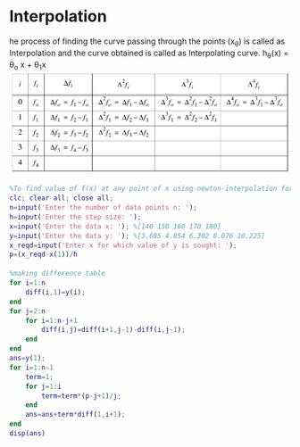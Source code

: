 # Interpolation
he process of finding the curve passing through the points (x<sub>&theta;</sub>) is called as Interpolation and the curve obtained is called as Interpolating curve.
  h<sub>&theta;</sub>(x) = &theta;<sub>o</sub> x + &theta;<sub>1</sub>x
  ![01](https://github.com/pulkitchandel/Probalistic-Algorithms-in-MATLAB/blob/edit/01.PNG)

```MATLAB
%To find value of f(x) at any point of x using newton-interpolation formula
clc; clear all; close all;
n=input('Enter the number of data points n: ');
h=input('Enter the step size: ');
x=input('Enter the data x: '); %[140 150 160 170 180]
y=input('Enter the data y: '); %[3.685 4.854 6.302 8.076 10.225]
x_reqd=input('Enter x for which value of y is sought: ');
p=(x_reqd-x(1))/h

%making difference table
for i=1:n
    diff(i,1)=y(i);
end
for j=2:n
    for i=1:n-j+1
        diff(i,j)=diff(i+1,j-1)-diff(i,j-1);
    end
end
ans=y(1);
for i=1:n-1
    term=1;
    for j=1:i
        term=term*(p-j+1)/j;
    end
    ans=ans+term*diff(1,i+1);
end
disp(ans)
```
